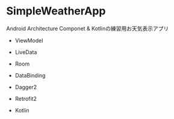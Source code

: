 # SimpleWeatherApp
Android Architecture Componet & Kotlinの練習用お天気表示アプリ

+ ViewModel
+ LiveData
+ Room
+ DataBinding

+ Dagger2
+ Retrofit2

+ Kotlin
